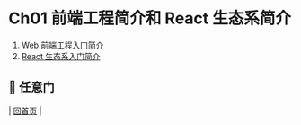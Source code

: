 # Ch01 前端工程简介和 React 生态系简介

1. [Web 前端工程入门简介](front-end-introduction.md)
2. [React 生态系入门简介](react-ecosystem-introduction.md)

## :door: 任意门
| [回首页](../summary.html) |
